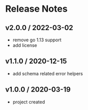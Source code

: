 # Release Notes

## v2.0.0 / 2022-03-02
- remove go 1.13 support
- add license

## v1.1.0 / 2020-12-15
- add schema related error helpers

## v1.0.0 / 2020-03-19
- project created
